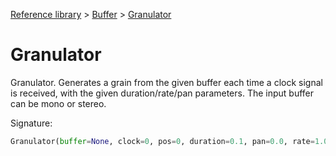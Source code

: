 [Reference library](../index.md) > [Buffer](index.md) > [Granulator](granulator.md)

# Granulator

Granulator. Generates a grain from the given buffer each time a clock signal is received, with the given duration/rate/pan parameters. The input buffer can be mono or stereo.

Signature:
```python
Granulator(buffer=None, clock=0, pos=0, duration=0.1, pan=0.0, rate=1.0, max_grains=2048)
```
